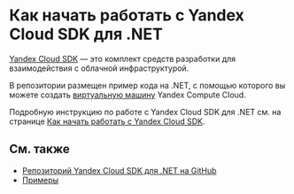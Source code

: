 # Как начать работать с Yandex Cloud SDK для .NET

[Yandex Cloud SDK](https://yandex.cloud/ru/docs/overview/sdk/overview) — это комплект средств разработки для взаимодействия с облачной инфраструктурой.

В репозитории размещен пример кода на .NET, с помощью которого вы можете создать [виртуальную машину](https://yandex.cloud/ru/docs/compute/concepts/vm) Yandex Compute Cloud.

Подробную инструкцию по работе с Yandex Cloud SDK для .NET см. на странице [Как начать работать с Yandex Cloud SDK](https://yandex.cloud/ru/docs/overview/sdk/quickstart).

## См. также

* [Репозиторий Yandex Cloud SDK для .NET на GitHub](https://github.com/yandex-cloud/dotnet-sdk)
* [Примеры](https://github.com/yandex-cloud/dotnet-sdk/tree/master/Example)